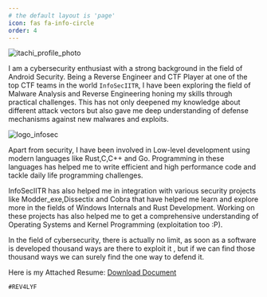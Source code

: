 ```yaml
---
# the default layout is 'page'
icon: fas fa-info-circle
order: 4
---
```


![itachi_profile_photo](https://github.com/it4ch1-007/it4ch1-007.github.io/assets/133276365/3f416ee5-7765-4c82-b3dd-569be5a7761a)




I am a cybersecurity enthusiast with a strong background in the field of Android Security. Being a Reverse Engineer and CTF Player at one of the top CTF teams in the world `InfoSecIITR`, I have been exploring the field of Malware Analysis and Reverse Engineering honing my skills through practical challenges. This has not only deepened my knowledge about different attack vectors but also gave me deep understanding of defense mechanisms against new malwares and exploits.

![logo_infosec](https://github.com/it4ch1-007/it4ch1-007.github.io/assets/133276365/cff46ac3-1be0-43de-9c92-1996298b10c3)

Apart from security, I have been involved in Low-level development using modern languages like Rust,C,C++ and Go. Programming in these languages has helped me to write efficient and high performance code and tackle daily life programming challenges.

InfoSecIITR has also helped me in integration with various security projects like Modder_exe,Dissectix and Cobra that have helped me learn and explore more in the fields of Windows Internals and Rust Development. Working on these projects has also helped me to get a comprehensive understanding of Operating Systems and Kernel Programming (exploitation too :P).

In the field of cybersecurity, there is actually no limit, as soon as a software is developed thousand ways are there to exploit it , but if we can find those thousand ways we can surely find the one way to defend it.

Here is my Attached Resume: [Download Document](Akshitresume.pdf)



`#REV4LYF`


